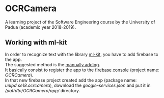 # OCRCamera
A learning project of the Software Engineering course by the University of Padua (academic year 2018-2019).  

## Working with ml-kit
In order to recognize text with the library [ml-kit](https://firebase.google.com/docs/ml-kit/android/recognize-text), you have to add firebase to the app.  
The suggested method is the [manually adding](https://firebase.google.com/docs/android/setup#manually_add_firebase).  
It basically consist to register the app to the [firebase console](https://console.firebase.google.com/) (project name: *OCRCamera*).  
In that new firebase project created add the app (package name: *unipd.se18.ocrcamera*), download the _google-services.json_ and put it in _/path/to/OCRCamera/app/_ directory.  
